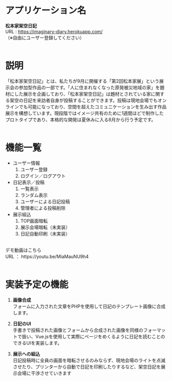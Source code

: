# アプリケーション名
**松本家架空日記**  
URL : https://imaginary-diary.herokuapp.com/
<br>
（※自由にユーザー登録してください）
<br>
<br>

# 説明
「松本家架空日記」とは、私たちが9月に開催する「第2回松本家展」という展示会の参加型作品の一部です。「人に住まれなくなった原発被災地域の家」を題材にした展示を企画しており、「松本家架空日記」は題材とされている家に関する架空の日記を来訪者自身が投稿することができます。投稿は現地会場でもオンラインでも可能になっており、空間を超えたコミュニケーションを生み出す作品展示を構想しています。現段階ではイメージ共有のために1週間ほどで制作したプロトタイプであり、本格的な開発は夏休みに入る8月から行う予定です。
<br>
<br>

# 機能一覧
- ユーザー情報
    1. ユーザー登録
    2. ログイン／ログアウト
- 日記表示／投稿
    1. 一覧表示
    2. ランダム表示
    3. ユーザーによる日記投稿
    4. 管理者による投稿削除
- 展示組込
    1. TOP画面暗転
    2. 展示会場暗転（未実装）
    3. 日記自動印刷（未実装）

<br>
デモ動画はこちら
<br>
URL ： https://youtu.be/MiaMauNU9h4
<br>
<br>

# 実装予定の機能
1. **画像合成**
    <br>
    フォームに入力された文章をPHPを使用して日記のテンプレート画像に合成します。

2. **日記のUI**
    <br>
    手書きで投稿された画像とフォームから合成された画像を同様のフォーマットで扱い、Vue.jsを使用して実際にページをめくるように日記を読むことのできるUIを実装します。

3. **展示への組込**
    <br>
    日記投稿時に全員の画面を暗転させるのみならず、現地会場のライトを点滅させたり、プリンターから自動で日記を印刷したりするなど、架空日記を展示会場に干渉させていきます